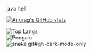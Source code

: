 java hell

[![Anurag's GitHub stats](https://github-readme-stats.vercel.app/api?username=Pengalu&show_icons=true&theme=synthwave)](https://github.com/anuraghazra/github-readme-stats)

[![Top Langs](https://github-readme-stats.vercel.app/api/top-langs/?username=Pengalu&theme=synthwave)](https://github.com/anuraghazra/github-readme-stats)
<br>
<img src="https://github-readme-streak-stats.herokuapp.com/?user=Pengalu&theme=synthwave" alt="Pengalu"/>
<br>
![snake gif](https://github.com/Pengalu/Pengalu/blob/output/github-contribution-grid-snake.gif)#gh-dark-mode-only

